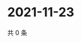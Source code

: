 # 2021-11-23

共 0 条

<!-- BEGIN WEIBO -->
<!-- 最后更新时间 Tue Nov 23 2021 20:01:16 GMT+0800 (China Standard Time) -->

<!-- END WEIBO -->
